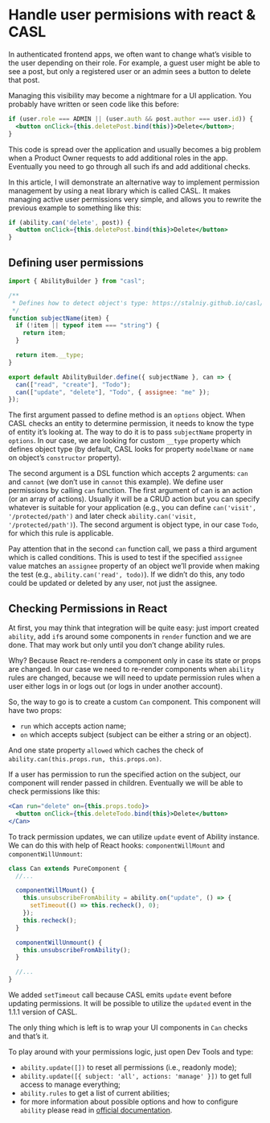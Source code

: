 # Handle user permisions with react & CASL

In authenticated frontend apps, we often want to change what’s visible to the user depending on their role. For example, a guest user might be able to see a post, but only a registered user or an admin sees a button to delete that post.

Managing this visibility may become a nightmare for a UI application. You probably have written or seen code like this before:

```jsx
if (user.role === ADMIN || (user.auth && post.author === user.id)) {
  <button onClick={this.deletePost.bind(this)}>Delete</button>;
}
```

This code is spread over the application and usually becomes a big problem when a Product Owner requests to add additional roles in the app. Eventually you need to go through all such ifs and add additional checks.

In this article, I will demonstrate an alternative way to implement permission management by using a neat library which is called CASL. It makes managing active user permissions very simple, and allows you to rewrite the previous example to something like this:

```jsx
if (ability.can('delete', post)) {
  <button onClick={this.deletePost.bind(this}>Delete</button>
}
```

## Defining user permissions

```jsx
import { AbilityBuilder } from "casl";

/**
 * Defines how to detect object's type: https://stalniy.github.io/casl/abilities/2017/07/20/define-abilities.html
 */
function subjectName(item) {
  if (!item || typeof item === "string") {
    return item;
  }

  return item.__type;
}

export default AbilityBuilder.define({ subjectName }, can => {
  can(["read", "create"], "Todo");
  can(["update", "delete"], "Todo", { assignee: "me" });
});
```

The first argument passed to define method is an `options` object. When CASL checks an entity to determine permission, it needs to know the type of entity it’s looking at. The way to do it is to pass `subjectName` property in `options`. In our case, we are looking for custom `__type` property which defines object type (by default, CASL looks for property `modelName` or `name` on object’s `constructor` property).

The second argument is a DSL function which accepts 2 arguments: `can` and `cannot` (we don’t use in `cannot` this example). We define user permissions by calling `can` function. The first argument of can is an action (or an array of actions). Usually it will be a CRUD action but you can specify whatever is suitable for your application (e.g., you can define `can('visit', '/protected/path')` and later check `ability.can('visit, '/protected/path')`). The second argument is object type, in our case `Todo`, for which this rule is applicable.

Pay attention that in the second `can` function call, we pass a third argument which is called conditions. This is used to test if the specified `assignee` value matches an `assignee` property of an object we’ll provide when making the test (e.g., `ability.can('read', todo)`). If we didn’t do this, any todo could be updated or deleted by any user, not just the assignee.

## Checking Permissions in React

At first, you may think that integration will be quite easy: just import created `ability`, add `if`s around some components in `render` function and we are done. That may work but only until you don’t change ability rules.

Why? Because React re-renders a component only in case its state or props are changed. In our case we need to re-render components when `ability` rules are changed, because we will need to update permission rules when a user either logs in or logs out (or logs in under another account).

So, the way to go is to create a custom `Can` component. This component will have two props:

- `run` which accepts action name;
- `on` which accepts subject (subject can be either a string or an object).

And one state property `allowed` which caches the check of `ability.can(this.props.run, this.props.on)`.

If a user has permission to run the specified action on the subject, our component will render passed in children. Eventually we will be able to check permissions like this:

```jsx
<Can run="delete" on={this.props.todo}>
  <button onClick={this.deleteTodo.bind(this}>Delete</button>
</Can>
```

To track permission updates, we can utilize `update` event of Ability instance. We can do this with help of React hooks: `componentWillMount` and `componentWillUnmount`:

```jsx
class Can extends PureComponent {
  //...

  componentWillMount() {
    this.unsubscribeFromAbility = ability.on("update", () => {
      setTimeout(() => this.recheck(), 0);
    });
    this.recheck();
  }

  componentWillUnmount() {
    this.unsubscribeFromAbility();
  }

  //...
}
```

We added `setTimeout` call because CASL emits `update` event before updating permissions. It will be possible to utilize the `updated` event in the 1.1.1 version of CASL.

The only thing which is left is to wrap your UI components in `Can` checks and that’s it.

To play around with your permissions logic, just open Dev Tools and type:

- `ability.update([])` to reset all permissions (i.e., readonly mode);
- `ability.update([{ subject: 'all', actions: 'manage' }])` to get full access to manage everything;
- `ability.rules` to get a list of current abilities;
- for more information about possible options and how to configure `ability` please read in [official documentation](https://stalniy.github.io/casl/).
